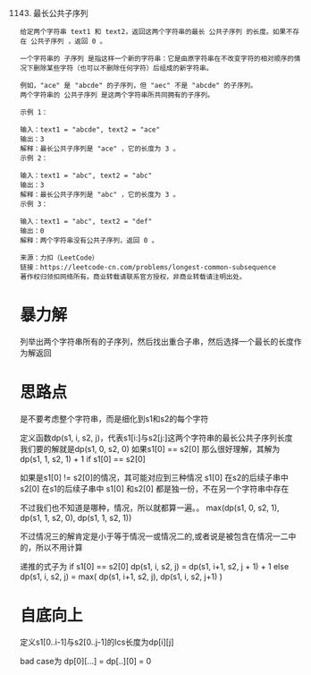 1143. 最长公共子序列

```
给定两个字符串 text1 和 text2，返回这两个字符串的最长 公共子序列 的长度。如果不存在 公共子序列 ，返回 0 。

一个字符串的 子序列 是指这样一个新的字符串：它是由原字符串在不改变字符的相对顺序的情况下删除某些字符（也可以不删除任何字符）后组成的新字符串。

例如，"ace" 是 "abcde" 的子序列，但 "aec" 不是 "abcde" 的子序列。
两个字符串的 公共子序列 是这两个字符串所共同拥有的子序列。

示例 1：

输入：text1 = "abcde", text2 = "ace" 
输出：3  
解释：最长公共子序列是 "ace" ，它的长度为 3 。
示例 2：

输入：text1 = "abc", text2 = "abc"
输出：3
解释：最长公共子序列是 "abc" ，它的长度为 3 。
示例 3：

输入：text1 = "abc", text2 = "def"
输出：0
解释：两个字符串没有公共子序列，返回 0 。

来源：力扣（LeetCode）
链接：https://leetcode-cn.com/problems/longest-common-subsequence
著作权归领扣网络所有。商业转载请联系官方授权，非商业转载请注明出处。
```

# 暴力解
列举出两个字符串所有的子序列，然后找出重合子串，然后选择一个最长的长度作为解返回

# 思路点
是不要考虑整个字符串，而是细化到s1和s2的每个字符

定义函数dp(s1, i, s2, j)，代表s1[i:]与s2[j:]这两个字符串的最长公共子序列长度
我们要的解就是dp(s1, 0, s2, 0)
如果s1[0] == s2[0] 那么很好理解，其解为
    dp(s1, 1, s2, 1) + 1 if s1[0] == s2[0]

如果是s1[0] != s2[0]的情况，其可能对应到三种情况
s1[0] 在s2的后续子串中
s2[0] 在s1的后续子串中
s1[0] 和s2[0] 都是独一份，不在另一个字符串中存在

不过我们也不知道是哪种，情况，所以就都算一遍。。
    max(dp(s1, 0, s2, 1), dp(s1, 1, s2, 0), dp(s1, 1, s2, 1))

不过情况三的解肯定是小于等于情况一或情况二的,或者说是被包含在情况一二中的，所以不用计算

递推的式子为
if s1[0] == s2[0]
    dp(s1, i, s2, j) = dp(s1, i+1, s2, j + 1) + 1
else
    dp(s1, i, s2, j) = max(
        dp(s1, i+1, s2, j),
        dp(s1, i, s2, j+1)
    )

# 自底向上

定义s1[0..i-1]与s2[0..j-1]的lcs长度为dp[i][j]

bad case为 dp[0][...] = dp[..][0] = 0

